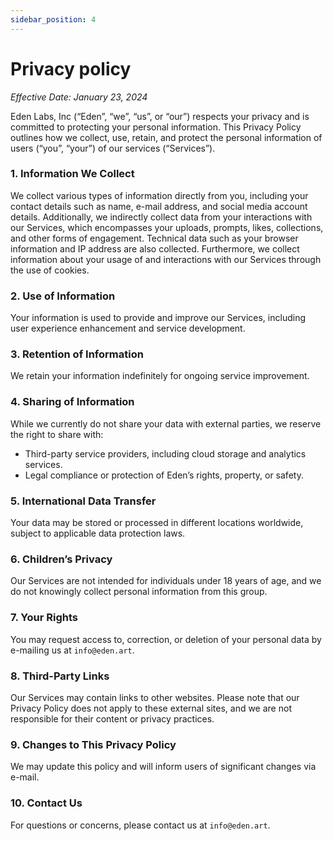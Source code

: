 ```yaml
---
sidebar_position: 4
---
```


# Privacy policy
*Effective Date: January 23, 2024*

Eden Labs, Inc (“Eden”, “we”, “us”, or “our”) respects your privacy and is committed to protecting your personal information. This Privacy Policy outlines how we collect, use, retain, and protect the personal information of users (“you”, “your”) of our services (“Services”).

### 1. Information We Collect
We collect various types of information directly from you, including your contact details such as name, e-mail address, and social media account details. Additionally, we indirectly collect data from your interactions with our Services, which encompasses your uploads, prompts, likes, collections, and other forms of engagement. Technical data such as your browser information and IP address are also collected. Furthermore, we collect information about your usage of and interactions with our Services through the use of cookies.

### 2. Use of Information
Your information is used to provide and improve our Services, including user experience enhancement and service development.

### 3. Retention of Information
We retain your information indefinitely for ongoing service improvement.

### 4. Sharing of Information
While we currently do not share your data with external parties, we reserve the right to share with:

* Third-party service providers, including cloud storage and analytics services.
* Legal compliance or protection of Eden’s rights, property, or safety.

### 5. International Data Transfer
Your data may be stored or processed in different locations worldwide, subject to applicable data protection laws.

### 6. Children’s Privacy
Our Services are not intended for individuals under 18 years of age, and we do not knowingly collect personal information from this group.

### 7. Your Rights
You may request access to, correction, or deletion of your personal data by e-mailing us at `info@eden.art`.

### 8. Third-Party Links
Our Services may contain links to other websites. Please note that our Privacy Policy does not apply to these external sites, and we are not responsible for their content or privacy practices.

### 9. Changes to This Privacy Policy
We may update this policy and will inform users of significant changes via e-mail.

### 10. Contact Us
For questions or concerns, please contact us at `info@eden.art`.
